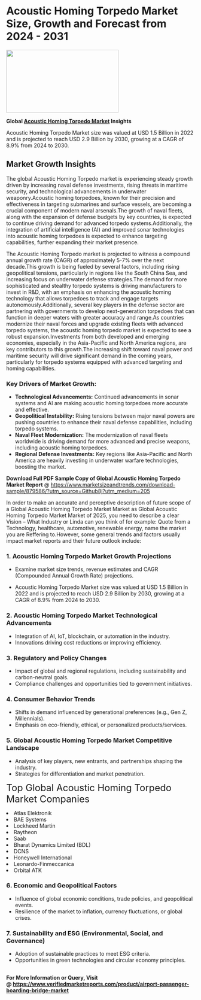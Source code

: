 <H1>Acoustic Homing Torpedo Market Size, Growth and Forecast from 2024 - 2031</H1><img class="aligncenter size-medium wp-image-584254" src="https://thirdeyenews.in/wp-content/uploads/2024/09/Global-Market-Research-300x168.jpeg" alt="" width="300" height="168" /><p><strong>Global&nbsp;<a href="https://www.marketsizeandtrends.com/download-sample/879586/?utm_source=Github8j?utm_medium=205">Acoustic Homing Torpedo Market</a> Insights</strong></p><p>Acoustic Homing Torpedo Market size was valued at USD 1.5 Billion in 2022 and is projected to reach USD 2.9 Billion by 2030, growing at a CAGR of 8.9% from 2024 to 2030.</p><p><h2>Market Growth Insights</h2> <p>The global Acoustic Homing Torpedo market is experiencing steady growth driven by increasing naval defense investments, rising threats in maritime security, and technological advancements in underwater weaponry.Acoustic homing torpedoes, known for their precision and effectiveness in targeting submarines and surface vessels, are becoming a crucial component of modern naval arsenals.The growth of naval fleets, along with the expansion of defense budgets by key countries, is expected to continue driving demand for advanced torpedo systems.Additionally, the integration of artificial intelligence (AI) and improved sonar technologies into acoustic homing torpedoes is expected to enhance targeting capabilities, further expanding their market presence.</p> <p>The Acoustic Homing Torpedo market is projected to witness a compound annual growth rate (CAGR) of approximately 5-7% over the next decade.This growth is being fueled by several factors, including rising geopolitical tensions, particularly in regions like the South China Sea, and increasing focus on underwater defense strategies.The demand for more sophisticated and stealthy torpedo systems is driving manufacturers to invest in R&D, with an emphasis on enhancing the acoustic homing technology that allows torpedoes to track and engage targets autonomously.Additionally, several key players in the defense sector are partnering with governments to develop next-generation torpedoes that can function in deeper waters with greater accuracy and range.As countries modernize their naval forces and upgrade existing fleets with advanced torpedo systems, the acoustic homing torpedo market is expected to see a robust expansion.Investments from both developed and emerging economies, especially in the Asia-Pacific and North America regions, are key contributors to this growth.The increasing shift toward naval power and maritime security will drive significant demand in the coming years, particularly for torpedo systems equipped with advanced targeting and homing capabilities.<h3>Key Drivers of Market Growth:</h3> <ul> <li><strong>Technological Advancements:</strong> Continued advancements in sonar systems and AI are making acoustic homing torpedoes more accurate and effective.</li> <li><strong>Geopolitical Instability:</strong> Rising tensions between major naval powers are pushing countries to enhance their naval defense capabilities, including torpedo systems.</li> <li><strong>Naval Fleet Modernization:</strong> The modernization of naval fleets worldwide is driving demand for more advanced and precise weapons, including acoustic homing torpedoes.</li> <li><strong>Regional Defense Investments:</strong> Key regions like Asia-Pacific and North America are heavily investing in underwater warfare technologies, boosting the market.</li> </ul> <p><span class=""><strong>Download Full PDF Sample Copy of Global Acoustic Homing Torpedo Market Report</strong> @ <a href="https://www.marketsizeandtrends.com/download-sample/879586/?utm_source=Github8j?utm_medium=205" target="_blank">https://www.marketsizeandtrends.com/download-sample/879586/?utm_source=Github8j?utm_medium=205</a></span></p><p>In order to make an accurate and perceptive description of future scope of a Global&nbsp;Acoustic Homing Torpedo Market Market as Global&nbsp;Acoustic Homing Torpedo Market Market of 2025, you need to describe a clear Vision &ndash; What Industry or Linda can you think of for example: Quote from a Technology, healthcare, automotive, renewable energy, name the market you are Reffering to.However, some general trends and factors usually impact market reports and their future outlook include:</p><h3>1.&nbsp;<strong>Acoustic Homing Torpedo Market Growth Projections</strong></h3><ul><li>Examine market size trends, revenue estimates and CAGR (Compounded Annual Growth Rate) projections.</li><li><p>Acoustic Homing Torpedo Market size was valued at USD 1.5 Billion in 2022 and is projected to reach USD 2.9 Billion by 2030, growing at a CAGR of 8.9% from 2024 to 2030.</p></li></ul><h3>2.&nbsp;<strong>Acoustic Homing Torpedo Market Technological Advancements</strong></h3><ul><li>Integration of AI, IoT, blockchain, or automation in the industry.</li><li>Innovations driving cost reductions or improving efficiency.</li></ul><h3>3.&nbsp;<strong>Regulatory and Policy Changes</strong></h3><ul><li>Impact of global and regional regulations, including sustainability and carbon-neutral goals.</li><li>Compliance challenges and opportunities tied to government initiatives.</li></ul><h3>4.&nbsp;<strong>Consumer Behavior Trends</strong></h3><ul><li>Shifts in demand influenced by generational preferences (e.g., Gen Z, Millennials).</li><li>Emphasis on eco-friendly, ethical, or personalized products/services.</li></ul><h3>5.&nbsp;<strong>Global Acoustic Homing Torpedo Market Competitive Landscape</strong></h3><ul><li>Analysis of key players, new entrants, and partnerships shaping the industry.</li><li>Strategies for differentiation and market penetration.</li></ul><p data-pm-slice="1 1 []"><span style="color: inherit; font-family: inherit; font-size: 25px;">Top Global Acoustic Homing Torpedo Market Companies</span></p><div class="" data-test-id=""><p><li>Atlas Elektronik</li><li> BAE Systems</li><li> Lockheed Martin</li><li> Raytheon</li><li> Saab</li><li> Bharat Dynamics Limited (BDL)</li><li> DCNS</li><li> Honeywell International</li><li> Leonardo-Finmeccanica</li><li> Orbital ATK</li></p></div><h3>6.&nbsp;<strong>Economic and Geopolitical Factors</strong></h3><ul><li>Influence of global economic conditions, trade policies, and geopolitical events.</li><li>Resilience of the market to inflation, currency fluctuations, or global crises.</li></ul><h3>7.&nbsp;<strong>Sustainability and ESG (Environmental, Social, and Governance)</strong></h3><ul><li>Adoption of sustainable practices to meet ESG criteria.</li><li>Opportunities in green technologies and circular economy principles.</li></ul><h2><strong style="font-size: 14px;">For More Information or Query, Visit @&nbsp;</strong><a style="background-color: #ffffff; font-size: 14px;" href="https://www.marketsizeandtrends.com/report/acoustic-homing-torpedo-market/" target="_blank">https://www.verifiedmarketreports.com/product/airport-passenger-boarding-bridge-market</a></h2>